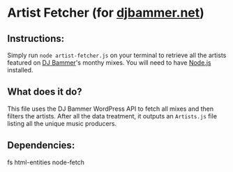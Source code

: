 # Artist Fetcher (for [djbammer.net](https://djbammer.net))

## Instructions:

Simply run `node artist-fetcher.js` on your terminal to retrieve all the artists featured on [DJ Bammer](https://djbammer.net)'s monthy mixes. You will need to have [Node.js](https://nodejs.org/en/) installed.

## What does it do?

This file uses the DJ Bammer WordPress API to fetch all mixes and then filters the artists. After all the data treatment, it outputs an `Artists.js` file listing all the unique music producers.

## Dependencies:
fs
html-entities
node-fetch
